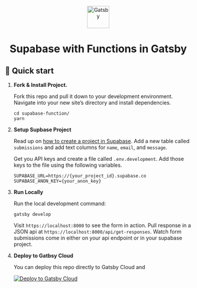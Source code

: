 <p align="center">
  <a href="https://www.gatsbyjs.com/?utm_source=starter&utm_medium=readme&utm_campaign=supabase-functions">
    <img alt="Gatsby" src="https://www.gatsbyjs.com/Gatsby-Monogram.svg" width="60" />
  </a>
</p>
<h1 align="center">
  Supabase with Functions in Gatsby
</h1>

## 🚀 Quick start

1.  **Fork & Install Project.**

    Fork this repo and pull it down to your development environment. Navigate into your new site’s directory and install dependencies.

    ```shell
    cd supabase-function/
    yarn
    ```


2.  **Setup Supbase Project**

    Read up on [how to create a project in Supabase](https://supabase.io/docs/guides/platform). Add a new table called `submissions` and add text columns for `name`, `email`, and `message`.

    Get you API keys and create a file called `.env.development`. Add those keys to the file using the following variables.

    ```.env
    SUPABASE_URL=https://{your_project_id}.supabase.co
    SUPABASE_ANON_KEY={your_anon_key}
    ```


3.  **Run Locally**

    Run the local development command:

     ```shell
    gatsby develop
    ```

    Visit `https://localhost:8000` to see the form in action. Pull response in a JSON api at `https://localhost:8000/api/get-responses`. Watch form submissions come in either on your api endpoint or in your supabase project.


4.  **Deploy to Gatbsy Cloud**
    
    You can deploy this repo directly to Gatsby Cloud and 
   
    [<img src="https://www.gatsbyjs.com/deploynow.svg" alt="Deploy to Gatsby Cloud">](https://www.gatsbyjs.com/dashboard/deploynow?url=https://github.com/jsumnersmith/supabase-functions)
